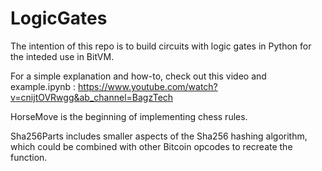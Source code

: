 # LogicGates
The intention of this repo is to build circuits with logic gates in Python for the inteded use in BitVM.

For a simple explanation and how-to, check out this video and example.ipynb :
https://www.youtube.com/watch?v=cnijtOVRwgg&ab_channel=BagzTech

HorseMove is the beginning of implementing chess rules.

Sha256Parts includes smaller aspects of the Sha256 hashing algorithm, which could be combined with other Bitcoin opcodes to recreate the function.
